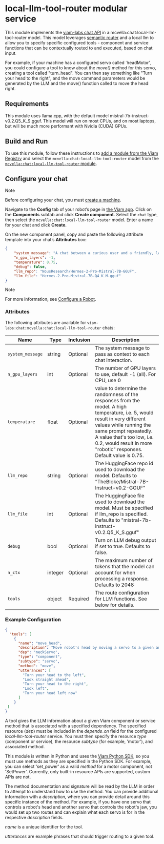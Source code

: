 # local-llm-tool-router modular service

This module implements the [viam-labs chat API](https://github.com/viam-labs/chat-api) in a mcvella:chat:local-llm-tool-router model.
This model leverages [semantic router](https://github.com/aurelio-labs/semantic-router) and a local llm to allow you to specify specific configured tools - component and service functions that can be contextually routed to and executed, based on chat input.

For example, if your machine has a configured servo called 'headMotor', you could configure a tool to know about the *move()* method for this servo, creating a tool called "turn_head".
You can then say something like "Turn your head to the right", and the move command parameters would be generated by the LLM and the move() function called to move the head right.

## Requirements

This module uses llama.cpp, with the default model mistral-7b-instruct-v0.2.Q5_K_S.gguf.
This model will run on most CPUs, and on most laptops, but will be much more performant with Nvidia (CUDA) GPUs.

## Build and Run

To use this module, follow these instructions to [add a module from the Viam Registry](https://docs.viam.com/registry/configure/#add-a-modular-resource-from-the-viam-registry) and select the `mcvella:chat:local-llm-tool-router` model from the [`mcvella:chat:local-llm-tool-router` module](https://github.com/mcvella/viam-local-llm-tool-router).

## Configure your chat

> [!NOTE]  
> Before configuring your chat, you must [create a machine](https://docs.viam.com/manage/fleet/machines/#add-a-new-machine).

Navigate to the **Config** tab of your robot’s page in [the Viam app](https://app.viam.com/).
Click on the **Components** subtab and click **Create component**.
Select the `chat` type, then select the `mcvella:chat:local-llm-tool-router` model.
Enter a name for your chat and click **Create**.

On the new component panel, copy and paste the following attribute template into your chat’s **Attributes** box:

```json
{
    "system_message": "A chat between a curious user and a friendly, laconic, and helpful assistant. As an assistant you do provide specific detail from tasks performed.",
    "n_gpu_layers": -1,
    "temperature": 0.75,
    "debug": false,
    "llm_repo": "NousResearch/Hermes-2-Pro-Mistral-7B-GGUF",
    "llm_file": "Hermes-2-Pro-Mistral-7B.Q4_K_M.gguf"
}
```

> [!NOTE]  
> For more information, see [Configure a Robot](https://docs.viam.com/manage/configuration/).

### Attributes

The following attributes are available for `viam-labs:chat:mcvella:chat:local-llm-tool-router` chats:

| Name | Type | Inclusion | Description |
| ---- | ---- | --------- | ----------- |
| `system_message` | string | Optional |  The system message to pass as context to each chat interaction. |
| `n_gpu_layers` | int | Optional |  The number of GPU layers to use, default -1 (all).  For CPU, use 0 |
| `temperature` | float | Optional |  value to determine the randomness of the responses from the model. A high temperature, i.e. 5, would result in very different values while running the same prompt repeatedly. A value that's too low, i.e. 0.2, would result in more "robotic" responses. Default value is 0.75. |
| `llm_repo` | string | Optional |  The HuggingFace repo id used to download the model. Defaults to "TheBloke/Mistral-7B-Instruct-v0.2-GGUF" |
| `llm_file` | int | Optional |  The HuggingFace file used to download the model. Must be specified if llm_repo is specified. Defaults to "mistral-7b-instruct-v0.2.Q5_K_S.gguf" |
| `debug` | bool | Optional |  Turn on LLM debug output if set to true.  Defaults to false. |
| `n_ctx` | integer | Optional | The maximum number of tokens that the model can account for when processing a response.  Defaults to 2048 |
| `tools` | object | Required | The route configuration for LLM functions.  See below for details. |

### Example Configuration

```json
{
  "tools": [
    {
      "name": "move_head",
      "description": "Move robot's head by moving a servo to a given angle, 90 degrees being straight, 0 degrees being far left, 180 degrees being far right",
      "dep": "neckServo",
      "type": "component",
      "subtype": "servo",
      "method": "move",
      "utterances": [
        "Turn your head to the left",
        "Look straight ahead",
        "Turn your head to the right",
        "Look left",
        "Turn your head left now"
      ]
    }
 ]
}
```

A tool gives the LLM information about a given Viam component or service method that is associated with a specified dependency.
The specified resource (*dep*) must be included in the *depends_on* field for the configured *local-llm-tool-router* service.
You must then specify the resource *type* (component or service), the resource *subtype* (for example, 'motor'), and associated method.

This module is written in Python and uses the [Viam Python SDK](https://python.viam.dev/), so you must use methods as they are specified in the Python SDK.
For example, you can select 'set_power' as a valid *method* for a motor component, not 'SetPower'.
Currently, only built-in resource APIs are supported, custom APIs are not.

The method documentation and signature will be read by the LLM in order to attempt to understand how to use the method.
You can provide additional information with a *description*, where you can provide detail around this specific instance of the method.
For example, if you have one servo that controls a robot's head and another servo that controls the robot's jaw, you would set up two routes and can explain what each servo is for in the respective *description* fields.

*name* is a unique identifier for the tool.

*utterances* are example phrases that should trigger routing to a given tool.
